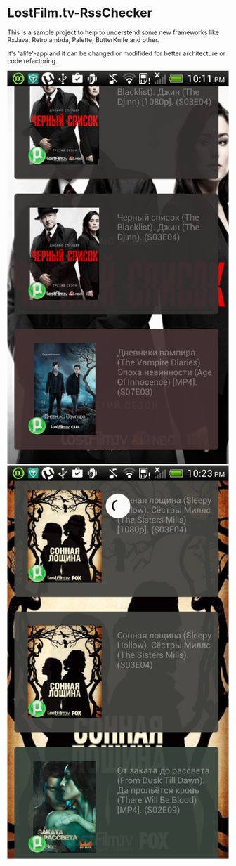 # LostFilm.tv-RssChecker

This is a sample project to help to understend some new frameworks like RxJava, Retrolambda, Palette, ButterKnife and other. 

It's 'alife'-app and it can be changed or modifided for better architecture or code refactoring.

<img src="https://github.com/eGorets/LostFilm.tv-RssChecker/blob/master/device-2015-10-24-221147.png"/>

<img src="https://github.com/eGorets/LostFilm.tv-RssChecker/blob/master/device-2015-10-24-222326.png"/>

